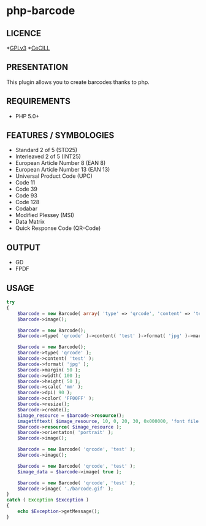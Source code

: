 php-barcode
===========

LICENCE
-------
*[GPLv3](http://www.gnu.org/licenses/gpl.html)
*[CeCILL](http://www.cecill.info/licences/Licence_CeCILL_V2-fr.html)

PRESENTATION
------------
This plugin allows you to create barcodes thanks to php.

REQUIREMENTS
------------
* PHP 5.0+

FEATURES / SYMBOLOGIES
----------------------
* Standard 2 of 5 (STD25)
* Interleaved 2 of 5 (INT25)
* European Article Number 8 (EAN 8)
* European Article Number 13 (EAN 13)
* Universal Product Code (UPC)
* Code 11
* Code 39
* Code 93
* Code 128
* Codabar
* Modified Plessey (MSI)
* Data Matrix
* Quick Response Code (QR-Code)

OUTPUT
------
* GD
* FPDF

USAGE
-----
```php
try
{
    $barcode = new Barcode( array( 'type' => 'qrcode', 'content' => 'test', 'format' => 'png', 'margin' => 10, 'orientaton' => 'portrait' ) );
    $barcode->image();

    $barcode = new Barcode();
    $barcode->type( 'qrcode' )->content( 'test' )->format( 'jpg' )->margin( 10 )->orientaton( 'portrait' )->resize( 100, 50, 'mm', 90 )->image();

    $barcode = new Barcode();
    $barcode->type( 'qrcode' );
    $barcode->content( 'test' );
    $barcode->format( 'jpg' );
    $barcode->margin( 50 );
    $barcode->width( 100 );
    $barcode->height( 50 );
    $barcode->scale( 'mm' );
    $barcode->dpi( 90 );
    $barcode->color( 'FF00FF' );
    $barcode->resize();
    $barcode->create();
    $image_resource = $barcode->resource();
    imagettftext( $image_resource, 10, 0, 20, 30, 0x000000, 'font file path', 'text label' );
    $barcode->resource( $image_resource );
    $barcode->orientaton( 'portrait' );
    $barcode->image();

    $barcode = new Barcode( 'qrcode', 'test' );
    $barcode->image();

    $barcode = new Barcode( 'qrcode', 'test' );
    $image_data = $barcode->image( true );

    $barcode = new Barcode( 'qrcode', 'test' );
    $barcode->image( './barcode.gif' );
}
catch ( Exception $Exception )
{
    echo $Exception->getMessage();
}
```